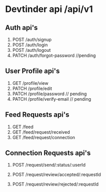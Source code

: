# Devtinder api /api/v1

## Auth api's

1. POST /auth/signup
2. POST /auth/login
3. POST /auth/logout
4. PATCH /auth/forgot-password //pending

## User Profile api's

1. GET /profile/view
2. PATCH /profile/edit
3. PATCH /profile/password // pending
4. PATCH /profile/verify-email // pending

## Feed Requests api's

1. GET /feed
2. GET /feed/request/received
3. GET /feed/request/connection

## Connection Requests api's

1. POST /request/send/:status/:userId

2. POST /request/review/accepted/:requestId
3. POST /request/review/rejected/:requestId
